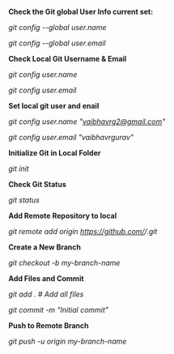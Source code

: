 **Check the Git global User Info current set:**

*git config --global user.name*  

*git config --global user.email*



**Check Local Git Username \& Email**

*git config user.name*

*git config user.email*



<b>Set local git user and enail</b>

*git config user.name "vaibhavrg2@gmail.com"*

*git config user.email "vaibhavrgurav"*



**Initialize Git in Local Folder**

<i>git init</i>



<b>Check Git Status</b>

*git status*



<b>Add Remote Repository to local</b>

*git remote add origin https://github.com/<your-username>/<repo-name>.git*



<b>Create a New Branch</b>

*git checkout -b my-branch-name*



<b>Add Files and Commit</b>

*git add .             # Add all files*

*git commit -m "Initial commit"*



<b>Push to Remote Branch</b>

*git push -u origin my-branch-name*







